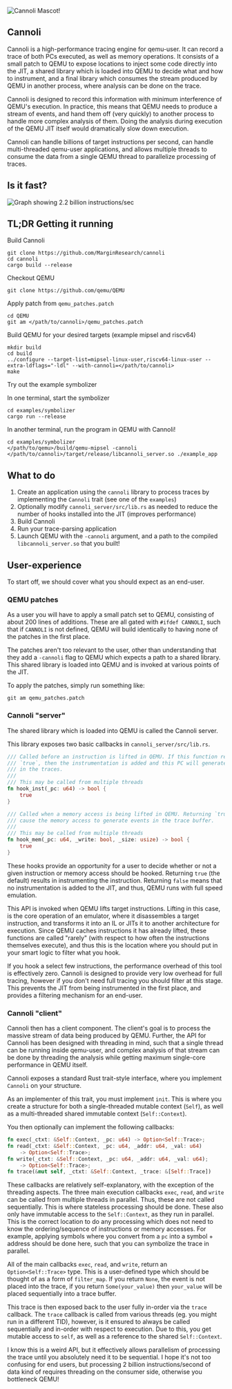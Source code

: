 ![Cannoli Mascot!](/logo.png)

## Cannoli

Cannoli is a high-performance tracing engine for qemu-user. It can record a
trace of both PCs executed, as well as memory operations. It consists of a
small patch to QEMU to expose locations to inject some code directly into the
JIT, a shared library which is loaded into QEMU to decide what and how to
instrument, and a final library which consumes the stream produced by QEMU in
another process, where analysis can be done on the trace.

Cannoli is designed to record this information with minimum interference of
QEMU's execution. In practice, this means that QEMU needs to produce a stream
of events, and hand them off (very quickly) to another process to handle more
complex analysis of them. Doing the analysis during execution of the QEMU JIT
itself would dramatically slow down execution.

Cannoli can handle billions of target instructions per second, can handle
multi-threaded qemu-user applications, and allows multiple threads to consume
the data from a single QEMU thread to parallelize processing of traces.

## Is it fast?

![Graph showing 2.2 billion instructions/sec](/perf_graph.png)

## TL;DR Getting it running

Build Cannoli

```
git clone https://github.com/MarginResearch/cannoli
cd cannoli
cargo build --release
```

Checkout QEMU

```
git clone https://github.com/qemu/QEMU
```

Apply patch from `qemu_patches.patch`

```
cd QEMU
git am </path/to/cannoli>/qemu_patches.patch
```

Build QEMU for your desired targets (example mipsel and riscv64)

```
mkdir build
cd build
../configure --target-list=mipsel-linux-user,riscv64-linux-user --extra-ldflags="-ldl" --with-cannoli=</path/to/cannoli>
make
```
Try out the example symbolizer

In one terminal, start the symbolizer

```
cd examples/symbolizer
cargo run --release
```

In another terminal, run the program in QEMU with Cannoli!

```
cd examples/symbolizer
</path/to/qemu>/build/qemu-mipsel -cannoli </path/to/cannoli>/target/release/libcannoli_server.so ./example_app
```

## What to do

1. Create an application using the `cannoli` library to process traces by
   implementing the `Cannoli` trait (see one of the `examples`)
2. Optionally modify `cannoli_server/src/lib.rs` as needed to reduce the number
   of hooks installed into the JIT (improves performance)
3. Build Cannoli
4. Run your trace-parsing application
5. Launch QEMU with the `-cannoli` argument, and a path to the compiled
   `libcannoli_server.so` that you built!

## User-experience

To start off, we should cover what you should expect as an end-user.

### QEMU patches

As a user you will have to apply a small patch set to QEMU, consisting of about
200 lines of additions. These are all gated with `#ifdef CANNOLI`, such that if
`CANNOLI` is not defined, QEMU will build identically to having none of the
patches in the first place.

The patches aren't too relevant to the user, other than understanding that they
add a `-cannoli` flag to QEMU which expects a path to a shared library. This
shared library is loaded into QEMU and is invoked at various points of the JIT.

To apply the patches, simply run something like:

`git am qemu_patches.patch`

### Cannoli "server"

The shared library which is loaded into QEMU is called the Cannoli server.

This library exposes two basic callbacks in `cannoli_server/src/lib.rs`.

```rust
/// Called before an instruction is lifted in QEMU. If this function returns
/// `true`, then the instrumentation is added and this PC will generate logs
/// in the traces.
///
/// This may be called from multiple threads
fn hook_inst(_pc: u64) -> bool {
    true
}

/// Called when a memory access is being lifted in QEMU. Returning `true` will
/// cause the memory access to generate events in the trace buffer.
///
/// This may be called from multiple threads
fn hook_mem(_pc: u64, _write: bool, _size: usize) -> bool {
    true
}
```

These hooks provide an opportunity for a user to decide whether or not a given
instruction or memory access should be hooked. Returning `true` (the default)
results in instrumenting the instruction. Returning `false` means that no
instrumentation is added to the JIT, and thus, QEMU runs with full speed
emulation.

This API is invoked when QEMU lifts target instructions. Lifting in this case,
is the core operation of an emulator, where it disassembles a target
instruction, and transforms it into an IL or JITs it to another architecture
for execution. Since QEMU caches instructions it has already lifted, these
functions are called "rarely" (with respect to how often the instructions
themselves execute), and thus this is the location where you should put in your
smart logic to filter what you hook.

If you hook a select few instructions, the performance overhead of this tool is
effectively zero. Cannoli is designed to provide very low overhead for full
tracing, however if you don't need full tracing you should filter at this
stage. This prevents the JIT from being instrumented in the first place, and
provides a filtering mechanism for an end-user.

### Cannoli "client"

Cannoli then has a client component. The client's goal is to process the massive
stream of data being produced by QEMU. Further, the API for Cannoli has been
designed with threading in mind, such that a single thread can be running
inside qemu-user, and complex analysis of that stream can be done by threading
the analysis while getting maximum single-core performance in QEMU itself.

Cannoli exposes a standard Rust trait-style interface, where you implement
`Cannoli` on your structure.

As an implementer of this trait, you must implement `init`. This is where you
create a structure for both a single-threaded mutable context (`Self`), as well
as a multi-threaded shared immutable context (`Self::Context`).

You then optionally can implement the following callbacks:

```rust
fn exec(_ctxt: &Self::Context, _pc: u64) -> Option<Self::Trace>;
fn read(_ctxt: &Self::Context, _pc: u64, _addr: u64, _val: u64)
    -> Option<Self::Trace>; 
fn write(_ctxt: &Self::Context, _pc: u64, _addr: u64, _val: u64);
    -> Option<Self::Trace>; 
fn trace(&mut self, _ctxt: &Self::Context, _trace: &[Self::Trace])
```

These callbacks are relatively self-explanatory, with the exception of the
threading aspects. The three main execution callbacks `exec`, `read`, and
`write` can be called from multiple threads in parallel. Thus, these are not
called sequentially. This is where stateless processing should be done. These
also only have immutable access to the `Self::Context`, as they run in
parallel. This is the correct location to do any processing which does not need
to know the ordering/sequence of instructions or memory accesses. For example,
applying symbols where you convert from a `pc` into a symbol + address should
be done here, such that you can symbolize the trace in parallel.

All of the main callbacks `exec`, `read`, and `write`, return an
`Option<Self::Trace>` type. This is a user-defined type which should be thought
of as a form of `filter_map`. If you return `None`, the event is not placed
into the trace, if you return `Some(your_value)` then `your_value` will be
placed sequentially into a trace buffer.

This trace is then exposed back to the user fully in-order via the `trace`
callback. The `trace` callback is called from various threads (eg. you might
run in a different TID), however, is it ensured to always be called
sequentially and in-order with respect to execution. Due to this, you get
mutable access to `self`, as well as a reference to the shared `Self::Context`.

I know this is a weird API, but it effectively allows parallelism of processing
the trace until you absolutely need it to be sequential. I hope it's not too
confusing for end users, but processing 2 billion instructions/second of data
kind of requires threading on the consumer side, otherwise you bottleneck QEMU!

